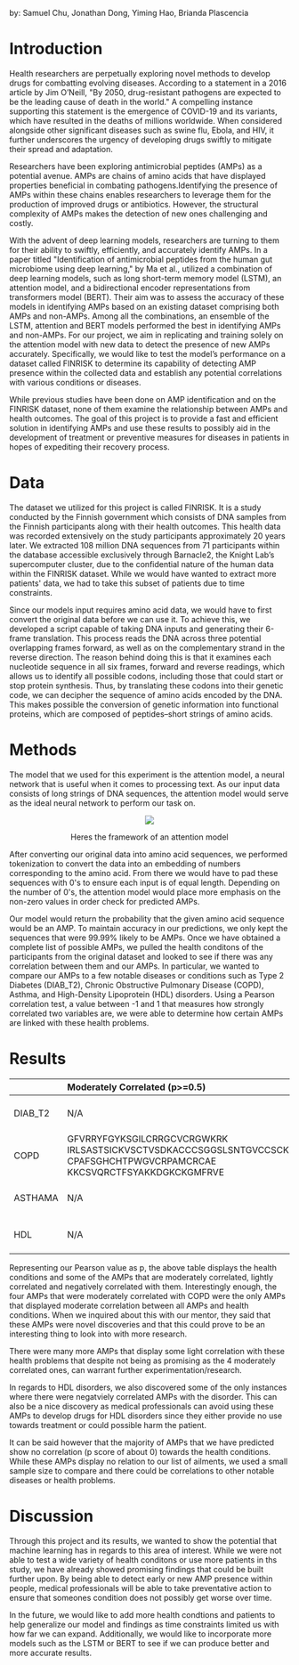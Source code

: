 by: Samuel Chu, Jonathan Dong, Yiming Hao, Brianda Plascencia

# Introduction

Health researchers are perpetually exploring novel methods to develop drugs for combatting evolving diseases. According to a statement in a 2016 article by Jim O’Neill, "By 2050, drug-resistant pathogens are expected to be the leading cause of death in the world." A compelling instance supporting this statement is the emergence of COVID-19 and its variants, which have resulted in the deaths of millions worldwide. When considered alongside other significant diseases such as swine flu, Ebola, and HIV, it further underscores the urgency of developing drugs swiftly to mitigate their spread and adaptation. 

Researchers have been exploring antimicrobial peptides (AMPs) as a potential avenue. AMPs are chains of amino acids that have displayed properties beneficial in combating pathogens.Identifying the presence of AMPs within these chains enables researchers to leverage them for the production of improved drugs or antibiotics. However, the structural complexity of AMPs makes the detection of new ones challenging and costly.

With the advent of deep learning models, researchers are turning to them for their ability to swiftly, efficiently, and accurately identify AMPs. In a paper titled "Identification of antimicrobial peptides from the human gut microbiome using deep learning," by Ma et al., utilized a combination of deep learning models, such as long short-term memory model (LSTM), an attention model, and a bidirectional encoder representations from transformers model (BERT). Their aim was to assess the accuracy of these models in identifying AMPs based on an existing dataset comprising both AMPs and non-AMPs. Among all the combinations, an ensemble of the LSTM, attention and BERT models performed the best in identifying AMPs and non-AMPs. For our project, we aim in replicating and training solely on the attention model with new data to detect the presence of new AMPs accurately. Specifically, we would like to test the model’s performance on a dataset called FINRISK to determine its capability of detecting AMP presence within the collected data and establish any potential correlations with various conditions or diseases.

While previous studies have been done on AMP identification and on the FINRISK dataset, none of them examine the relationship between AMPs and health outcomes. The goal of this project is to provide a fast and efficient solution in identifying AMPs and use these results to possibly aid in the development of treatment or preventive measures for diseases in patients in hopes of expediting their recovery process.

# Data

The dataset we utilized for this project is called FINRISK. It is a study conducted by the Finnish government which consists of DNA samples from the Finnish participants along with their health outcomes. This health data was recorded extensively on the study participants approximately 20 years later. We extracted 108 million DNA sequences from 71 participants within the database accessible exclusively through Barnacle2, the Knight Lab’s supercomputer cluster, due to the confidential nature of the human data within the FINRISK dataset. While we would have wanted to extract more patients' data, we had to take this subset of patients due to time constraints.

Since our models input requires amino acid data, we would have to first convert the original data before we can use it. To achieve this, we developed a script capable of taking DNA inputs and generating their 6-frame translation. This process reads the DNA across three potential overlapping frames forward, as well as on the complementary strand in the reverse direction. The reason behind doing this is that it examines each nucleotide sequence in all six frames, forward and reverse readings, which allows us to identify all possible codons, including those that could start or stop protein synthesis. Thus, by translating these codons into their genetic code, we can decipher the sequence of amino acids encoded by the DNA. This makes possible the conversion of genetic information into functional proteins, which are composed of peptides–short strings of amino acids.  

# Methods

The model that we used for this experiment is the attention model, a neural network that is useful when it comes to processing text. As our input data consists of long strings of DNA sequences, the attention model would serve as the ideal neural network to perform our task on.

<p align="center">
  <img src="https://miro.medium.com/v2/resize:fit:1400/1*7pPAgaX58QkKnm0MO28X4Q.png" />
</p>
<p style="text-align:center">Heres the framework of an attention model</p>
After converting our original data into amino acid sequences, we performed tokenization to convert the data into an embedding of numbers corresponding to the amino acid. From there we would have to pad these sequences with 0's to ensure each input is of equal length. Depending on the number of 0's, the attention model would place more emphasis on the non-zero values in order check for predicted AMPs.

Our model would return the probability that the given amino acid sequence would be an AMP. To maintain accuracy in our predictions, we only kept the sequences that were 99.99% likely to be AMPs. Once we have obtained a complete list of possible AMPs, we pulled the health conditons of the participants from the original dataset and looked to see if there was any correlation between them and our AMPs. In particular, we wanted to compare our AMPs to a few notable diseases or conditions such as Type 2 Diabetes (DIAB_T2), Chronic Obstructive Pulmonary Disease (COPD), Asthma, and High-Density Lipoprotein (HDL) disorders. Using a Pearson correlation test, a value between -1 and 1 that measures how strongly correlated two variables are, we were able to determine how certain AMPs are linked with these health problems. 

# Results

|              | Moderately Correlated (p>=0.5) | Lightly Correlated (0.3>p<0.5) | Negatively Correlated (p<0.0) |
|:-------------|:----------------------------|:--------------------------------------------|:------------------------------|
| DIAB_T2      | N/A| PYRKWCNNSCCVEGVAVWCPNCDNG<br>AERIPRCDQQAAGQGCGRGVCRFRRCGGKAW<br>WKWPGNSIRCSAVRRQTWYRSAWCCSAWTW  | N/A |
| COPD         | GFVRRYFGYKSGILCRRGCVCRGWKRK<br>IRLSASTSICKVSCTVSDKACCCSGGSLSNTGVCCSCKNSGTC<br>CPAFSGHCHTPWGVCRPAMCRCAE<br>KKCSVQRCTFSYAKKDGKCKGMFRVE   | nice  |  N/A   |
| ASTHAMA      | N/A      | LWAVCRKVCRR<br>CYRNRLCCSSCSKG<br>IYGSFKRRFGCCHLRNTC   |  N/A   |
| HDL          | N/A | CRIFKCIISICRK<br>NYFRKGFCPRNECAVH<br>YPIRGTCIKTFC  |  RDLYRSNICCIRHGYC<br>WRQGLCRWGGCR<br>RPLQHRLQRFGKKIRRRNSCQVPS   |

Representing our Pearson value as p, the above table displays the health conditions and some of the AMPs that are moderately correlated, lightly correlated and negatively correlated with them. Interestingly enough, the four AMPs that were moderately correlated with COPD were the only AMPs that displayed moderate correlation between all AMPs and health conditions. When we inquired about this with our mentor, they said that these AMPs were novel discoveries and that this could prove to be an interesting thing to look into with more research. 

There were many more AMPs that display some light correlation with these health problems that despite not being as promising as the 4 moderately correlated ones, can warrant further experimentation/research. 

In regards to HDL disorders, we also discovered some of the only instances where there were negatviely correlated AMPs with the disorder. This can also be a nice discovery as medical professionals can avoid using these AMPs to develop drugs for HDL disorders since they either provide no use towards treatment or could possible harm the patient.

It can be said however that the majority of AMPs that we have predicted show no correlation (p score of about 0) towards the health conditions. While these AMPs display no relation to our list of ailments, we used a small sample size to compare and there could be correlations to other notable diseases or health problems. 

# Discussion

Through this project and its results, we wanted to show the potential that machine learning has in regards to this area of interest. While we were not able to test a wide variety of health conditons or use more patients in ths study, we have already showed promising findings that could be built further upon. By being able to detect early or new AMP presence within people, medical professionals will be able to take preventative action to ensure that someones condition does not possibly get worse over time.

In the future, we would like to add more health condtions and patients to help generalize our model and findings as time constraints limited us with how far we can expand. Additionally, we would like to incorporate more models such as the LSTM or BERT to see if we can produce better and more accurate results. 
